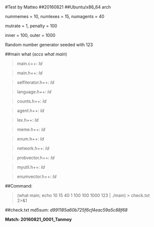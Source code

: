 #Test by Matteo
##20160821
##Ubuntu/x86_64 arch

nummemes  = 10, numlexes  = 15, numagents = 40

mutrate = 1, penalty = 100

inner = 100, outer = 1000

Random number generator seeded with 123 

##main what (*sccs what main*)

  >  main.c++: $Id$

  >  main.h++: $Id$

  >  selfiterator.h++: $Id$

  >  language.h++: $Id$

  >  counts.h++: $Id$

  >  agent.h++: $Id$

  >  lex.h++: $Id$

  >  meme.h++: $Id$

  >  enum.h++: $Id$

  >  network.h++: $Id$

  >  probvector.h++: $Id$

  >  myutil.h++: $Id$

  >  enumvector.h++: $Id$

##Command:

> (what main; echo 10 15 40 1 100 100 1000 123 | ./main) > check.txt 2>&1

##check.txt md5sum: *d991185a60b725f6cf4eac59a5c88f68*

**Match: 20160821_0001_Tanmoy**
